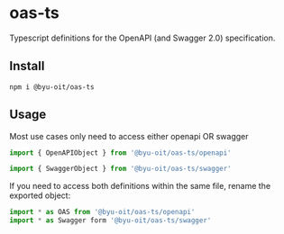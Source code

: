 # oas-ts

Typescript definitions for the OpenAPI (and Swagger 2.0) specification.

## Install

```
npm i @byu-oit/oas-ts
```

## Usage

Most use cases only need to access either openapi OR swagger

```ts
import { OpenAPIObject } from '@byu-oit/oas-ts/openapi'
```

```ts
import { SwaggerObject } from '@byu-oit/oas-ts/swagger'
```

If you need to access both definitions within the same file, rename the exported object:

```ts
import * as OAS from '@byu-oit/oas-ts/openapi'
import * as Swagger form '@byu-oit/oas-ts/swagger'
```
